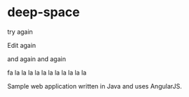 # deep-space

try again


Edit again

and again and again

fa la la la la la la la la la la la

Sample web application written in Java and uses AngularJS.
